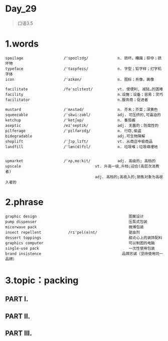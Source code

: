 # Day_29
> 口语3.5
# 1.words
    spoilage                  /'spɒɪlɪdʒ/             n. 损坏，糟蹋；掠夺；损坏物
    typeface                  /'taɪpfeɪs/             n. 字型；铅字样；打字机字体
    icon                      /'aɪkɒn/                n. 图标；肖像，画像

    facilitate                /fə'sɪlɪteɪt/           vt. 使便利, 减轻…的困难
    facility                                          n.设施；设备；容易；灵巧
    facilitator                                       n.服务商；促进者

    mustard                   /'mʌstəd/               n. 芥末；芥菜；深黄色
    squeezable                /'skwi:zəbl/            adj. 可压挤的,可逼迫的
    ketchup                   /'ketʃəp/               n. 番茄酱
    aseptic                   /eɪ'septɪk/             adj. 无菌的；防腐性的
    pilferage                 /'pɪlfərɪdʒ/            n. 行窃,偷盗
    bidegradable                                      adj.可生物降解
    shoplift                  /ˈʃɔpˌlɪft/             vt. 从商店中偷商品
    landfill                  /'læn(d)fɪl/            n. 垃圾堆；垃圾填埋地


    upmarket                  /'ʌp,mɑ:kit/            adj. 高级的; 高档的
    upscale                                 vt. 升高一级,升档;迎合(高层次消费者)
                                            adj. 高档的;高收入的;销售对象为高收入者的

# 2.phrase
    graphic design                                         图案设计
    pump dispenser                                         压泵式包装
    micorwave pack                                         微博包装
    insect repellent            /rɪ'pel(ə)nt/              驱虫剂
    dessert toppings                                       甜点心上的装饰配料
    graphics computer                                      可以制图的电脑
    single-use pack                                        一次性使用包装
    brand insistence                                    品牌忠诚（坚持使用同一品牌）

# 3.topic：packing
## PART I.

## PART II.

## PART III.
